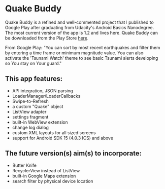 # Quake Buddy

Quake Buddy is a refined and well-commented project that I published to Google Play after graduating from Udacity's Android Basics Nanodegree. The most current version of the app is 1.2 and lives here. Quake Buddy can be downloaded from the Play Store <a href="https://play.google.com/store/apps/details?id=com.gumgoose.app.quakebuddy" target="_blank">here</a>.

From Google Play:
"You can sort by most recent earthquakes and filter them by entering a time frame or minimum magnitude value. You can also activate the 'Tsunami Watch' theme to see basic Tsunami alerts developing so You stay on Your guard."

## This app features:
- API integration, JSON parsing
- LoaderManager/LoaderCallbacks
- Swipe-to-Refresh
- a custom "Quake" object
- ListView adapter
- settings fragment
- built-in WebView extension
- change log dialog
- custom XML layouts for all sized screens
- support for Android SDK 15 (4.0.3 ICS) and above

## The future version(s) aim(s) to incorporate:
- Butter Knife
- RecyclerView instead of ListView
- built-in Google Maps extension
- search filter by physical device location
